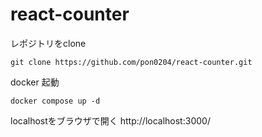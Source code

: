 # react-counter

レポジトリをclone
```
git clone https://github.com/pon0204/react-counter.git
```


docker 起動
```
docker compose up -d 
```

localhostをブラウザで開く
http://localhost:3000/


